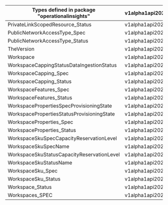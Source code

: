 | Types defined in package "operationalinsights" | v1alpha1api20210601 |
|------------------------------------------------|---------------------|
| PrivateLinkScopedResource_Status               | v1alpha1api20210601 |
| PublicNetworkAccessType_Spec                   | v1alpha1api20210601 |
| PublicNetworkAccessType_Status                 | v1alpha1api20210601 |
| TheVersion                                     | v1alpha1api20210601 |
| Workspace                                      | v1alpha1api20210601 |
| WorkspaceCappingStatusDataIngestionStatus      | v1alpha1api20210601 |
| WorkspaceCapping_Spec                          | v1alpha1api20210601 |
| WorkspaceCapping_Status                        | v1alpha1api20210601 |
| WorkspaceFeatures_Spec                         | v1alpha1api20210601 |
| WorkspaceFeatures_Status                       | v1alpha1api20210601 |
| WorkspacePropertiesSpecProvisioningState       | v1alpha1api20210601 |
| WorkspacePropertiesStatusProvisioningState     | v1alpha1api20210601 |
| WorkspaceProperties_Spec                       | v1alpha1api20210601 |
| WorkspaceProperties_Status                     | v1alpha1api20210601 |
| WorkspaceSkuSpecCapacityReservationLevel       | v1alpha1api20210601 |
| WorkspaceSkuSpecName                           | v1alpha1api20210601 |
| WorkspaceSkuStatusCapacityReservationLevel     | v1alpha1api20210601 |
| WorkspaceSkuStatusName                         | v1alpha1api20210601 |
| WorkspaceSku_Spec                              | v1alpha1api20210601 |
| WorkspaceSku_Status                            | v1alpha1api20210601 |
| Workspace_Status                               | v1alpha1api20210601 |
| Workspaces_SPEC                                | v1alpha1api20210601 |
